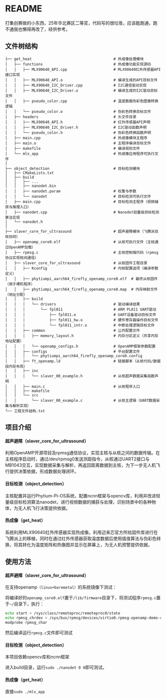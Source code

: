 # README

打集创赛做的小东西，25年华北赛区二等奖，代码写的很垃圾，应该能跑通，跑不通我也懒得再改了，经供参考。

## 文件树结构

```
├── get_heat                                     # 热成像处理模块
│   ├── functions                                # 热成像功能实现源码
│   │   ├── MLX90640_API.cpp                     # MLX90640红外传感器API接口实现
│   │   ├── MLX90640_API.o                       # 编译生成的API目标文件
│   │   ├── MLX90640_I2C_Driver.cpp              # I2C通信驱动实现
│   │   ├── MLX90640_I2C_Driver.o                # 编译生成的I2C驱动目标文件
│   │   ├── pseudo_color.cpp                     # 温度数据伪彩色图像转换逻辑
│   │   └── pseudo_color.o                       # 伪彩色转换目标文件
│   ├── headers                                  # 头文件目录
│   │   ├── MLX90640_API.h                       # 红外传感器API声明
│   │   ├── MLX90640_I2C_Driver.h                # I2C驱动函数声明
│   │   └── pseudo_color.h                       # 伪彩色转换函数声明
│   ├── main.cpp                                 # 热成像模块主程序
│   ├── main.o                                   # 主程序编译目标文件
│   ├── makefile                                 # 编译规则文件
│   └── mlx_app                                  # 热成像应用程序可执行文件
│   
├── object_detection                             # 目标检测模块
│   ├── CMakeLists.txt                         
│   ├── build
│   │   ├── ...                               
│   │   ├── nanodet.bin
│   │   ├── nanodet.param						 # 权重与参数
│   │   └── nanodet		                         # 目标检测可执行文件
│   ├── main.cpp                                 # 目标检测主程序（视频捕获与推理入口）
│   ├── nanodet.cpp                              # Nanodet轻量级目标检测算法实现
│   └── nanodet.h                              
│   
├── slaver_core_for_ultrasound                   # 超声避障模块（飞腾派双核协同）
│   ├── openamp_core0.elf                        # 从核可执行文件（主核通过OpenAMP加载）
│   ├── rpmsg.c                                  # 主核控制端代码（rpmsg协议实现核间通信）
│   ├── slaver_core_for_ultrasound               # 从核固件工程目录
│   │   ├── Kconfig                              # 内核配置选项（编译参数定义）
│   │   ├── phytiumpi_aarch64_firefly_openamp_core0.elf  # 最终从核固件（用于裸机程序）
│   │   ├── phytiumpi_aarch64_firefly_openamp_core0.map  # 内存映射文件（地址分配）
│   │   ├── build                               
│   │   │   └── drivers                          # 驱动编译结果
│   │   │       └── fpl011                       # ARM PL011 UART驱动
│   │   │           ├── fpl011.o                 # UART设备驱动目标文件
│   │   │           ├── fpl011_hw.o              # 硬件寄存器操作目标文件
│   │   │           └── fpl011_intr.o            # 中断处理逻辑目标文件
│   │   ├── common                               # 公共配置文件
│   │   │   ├── memory_layout.h                  # 内存分区定义（共享内存地址配置）
│   │   │   └── openamp_configs.h                # OpenAMP框架参数配置
│   │   ├── configs                              # 平台配置文件
│   │   │   └── phytiumpi_aarch64_firefly_openamp_core0.config  
│   │   ├── ft_openamp.ld                        # 链接脚本（从核代码/数据段内存布局）
│   │   ├── inc                                 
│   │   │   └── slaver_00_example.h              # 从核超声数据采集函数声明
│   │   ├── main.c                               # 从核程序入口
│   │   ├── makefile                            
│   │   └── src                                  
│   │       └── slaver_00_example.c              # 从核主逻辑（UART数据采集与解析实现）
└── 工程文件结构.txt 
```

## 项目介绍

#### 超声避障（slaver_core_for_ultrasound）

利用OpenAMP开源项目及rpmsg通信协议，实现主核与从核之间的数据传输。在主核程序启动时，通过/dev/rpmsg0发送测距指令，从核通过UART2接口与MB1043交互，实现数据采集与解析，再返回距离数据到主核，为下一步无人机飞行提供决策依据，形成数据处理闭环。

#### 目标检测（object_detection）

主核配置并运行Phytium-Pi-OS系统，配置ncnn框架与opencv库，利用并改进轻量级目标检测算法nanodet，进行视频数据的捕获与处理，识别场景中的各种物体，为无人机飞行决策提供依据。

#### 热成像（get_heat）

系统利用MLX90640红外传感器实现热成像。利用迈来芯官方所给固件库进行在飞腾派上的移植，同时在通过红外传感器获取温度数据后使用插值算法与伪彩色转换，将其转化为温度矩阵和热像图并显示在屏幕上，为无人机预警提供依据。

## 使用方法

#### 超声避障（slaver_core_for_ultrasound）

在支持openamp`（linux+baremetal）`的系统镜像下测试：

将编译好的`openamp_core0.elf`置于`/lib/firmware`目录下，将测试程序`rpmsg.c`置于`~/`目录下，执行：

```bash
echo start > /sys/class/remoteproc/remoteproc0/state
echo rpmsg_chrdev > /sys/bus/rpmsg/devices/virtio0.rpmsg-openamp-demo-channel.-1.0/driver_override
modprobe rpmsg_char
```

然后编译运行`rpmsg.c`文件即可测试

#### 目标检测（object_detection）

本项目依赖opencv库和ncnn框架

进入build目录，运行`sudo ./nanodet 0 0`即可测试。

#### 热成像（get_heat）

直接`sudo ./mlx_app`
